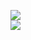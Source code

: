 [![](https://img.shields.io/badge/Made%20With-Github%20Spray-lightgrey.svg?style=for-the-badge&logo=github)](https://github.com/Annihil/github-spray#16643)  
[![](https://i.imgur.com/2DrTn0Z.gif)](https://github.com/Annihil/github-spray)